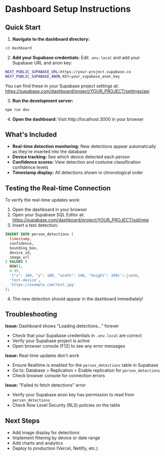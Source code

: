 # Dashboard Setup Instructions

## Quick Start

1. **Navigate to the dashboard directory:**
```bash
cd dashboard
```

2. **Add your Supabase credentials:**
   Edit `.env.local` and add your Supabase URL and anon key:
```bash
NEXT_PUBLIC_SUPABASE_URL=https://your-project.supabase.co
NEXT_PUBLIC_SUPABASE_ANON_KEY=your_supabase_anon_key
```

   You can find these in your Supabase project settings at:
   https://supabase.com/dashboard/project/YOUR_PROJECT/settings/api

3. **Run the development server:**
```bash
npm run dev
```

4. **Open the dashboard:**
   Visit http://localhost:3000 in your browser

## What's Included

- **Real-time detection monitoring:** New detections appear automatically as they're inserted into the database
- **Device tracking:** See which device detected each person
- **Confidence scores:** View detection and costume classification confidence levels
- **Timestamp display:** All detections shown in chronological order

## Testing the Real-time Connection

To verify the real-time updates work:

1. Open the dashboard in your browser
2. Open your Supabase SQL Editor at: https://supabase.com/dashboard/project/YOUR_PROJECT/sql/new
3. Insert a test detection:
```sql
INSERT INTO person_detections (
  timestamp,
  confidence,
  bounding_box,
  device_id,
  image_url
) VALUES (
  NOW(),
  0.95,
  '{"x": 100, "y": 100, "width": 200, "height": 300}'::jsonb,
  'test-device',
  'https://example.com/test.jpg'
);
```
4. The new detection should appear in the dashboard immediately!

## Troubleshooting

**Issue:** Dashboard shows "Loading detections..." forever
- Check that your Supabase credentials in `.env.local` are correct
- Verify your Supabase project is active
- Open browser console (F12) to see any error messages

**Issue:** Real-time updates don't work
- Ensure Realtime is enabled for the `person_detections` table in Supabase
- Go to: Database > Replication > Enable replication for `person_detections`
- Check browser console for connection errors

**Issue:** "Failed to fetch detections" error
- Verify your Supabase anon key has permission to read from `person_detections`
- Check Row Level Security (RLS) policies on the table

## Next Steps

- Add image display for detections
- Implement filtering by device or date range
- Add charts and analytics
- Deploy to production (Vercel, Netlify, etc.)
